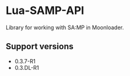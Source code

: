 # Lua-SAMP-API

Library for working with SA:MP in Moonloader.

## Support versions
- 0.3.7-R1
- 0.3.DL-R1

